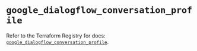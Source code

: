 # `google_dialogflow_conversation_profile`

Refer to the Terraform Registry for docs: [`google_dialogflow_conversation_profile`](https://registry.terraform.io/providers/hashicorp/google/6.50.0/docs/resources/dialogflow_conversation_profile).
